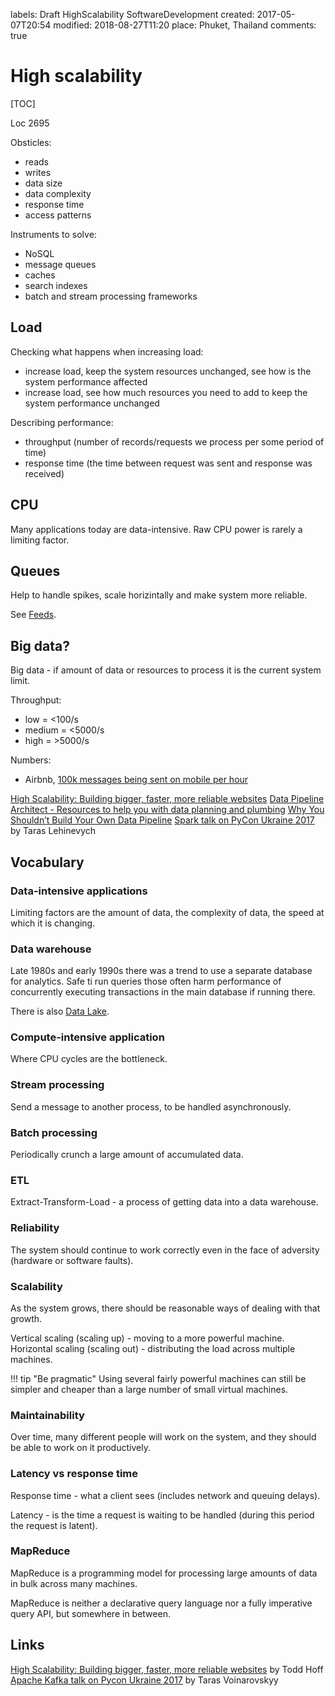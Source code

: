 labels: Draft
        HighScalability
        SoftwareDevelopment
created: 2017-05-07T20:54
modified: 2018-08-27T11:20
place: Phuket, Thailand
comments: true

# High scalability

[TOC]

Loc 2695

Obsticles:

- reads
- writes
- data size
- data complexity
- response time
- access patterns

Instruments to solve:

- NoSQL
- message queues
- caches
- search indexes
- batch and stream processing frameworks

## Load

Checking what happens when increasing load:

- increase load, keep the system resources unchanged, see how is the system performance affected
- increase load, see how much resources you need to add to keep the system performance unchanged

Describing performance:

- throughput (number of records/requests we process per some period of time)
- response time (the time between request was sent and response was received)

## CPU

Many applications today are data-intensive. Raw CPU power is rarely a limiting factor.

## Queues

Help to handle spikes, scale horizintally and make system more reliable.

See [Feeds](/2016/08/feeds).

## Big data?

Big data - if amount of data or resources to process it is the current system limit.

Throughput:

- low = <100/s
- medium = <5000/s
- high = >5000/s

Numbers:

- Airbnb, [100k messages being sent on mobile per hour](https://medium.com/airbnb-engineering/messaging-sync-scaling-mobile-messaging-at-airbnb-659142036f06)

[High Scalability: Building bigger, faster, more reliable websites](http://highscalability.com/)
[Data Pipeline Architect - Resources to help you with data planning and plumbing](http://datapipelinearchitect.com/articles/)
[Why You Shouldn’t Build Your Own Data Pipeline](https://blog.stitchdata.com/why-you-shouldnt-build-your-own-data-pipeline-16c767fd8f46)
[Spark talk on PyCon Ukraine 2017](https://www.youtube.com/watch?v=vieASGQ6FP0) by Taras Lehinevych

## Vocabulary

### Data-intensive applications

Limiting factors are the amount of data, the complexity of data, the speed at which it is changing.

### Data warehouse

Late 1980s and early 1990s there was a trend to use a separate database for analytics.
Safe ti run queries those often harm performance of concurrently executing transactions in the main database if running there.

There is also [Data Lake](https://aws.amazon.com/big-data/datalakes-and-analytics/what-is-a-data-lake/).

### Compute-intensive application

Where CPU cycles are the bottleneck.

### Stream processing

Send a message to another process, to be handled asynchronously.

### Batch processing

Periodically crunch a large amount of accumulated data.

### ETL

Extract-Transform-Load - a process of getting data into a data warehouse.

### Reliability

The system should continue to work correctly even in the face of adversity (hardware or software faults).

### Scalability

As the system grows, there should be reasonable ways of dealing with that growth.

Vertical scaling (scaling up) - moving to a more powerful machine.
Horizontal scaling (scaling out) - distributing the load across multiple machines.

!!! tip "Be pragmatic"
    Using several fairly powerful machines can still be simpler and cheaper than a large number of small virtual machines.

### Maintainability

Over time, many different people will work on the system, and they should be able to work on it productively.

### Latency vs response time

Response time - what a client sees (includes network and queuing delays).

Latency - is the time a request is waiting to be handled (during this period the request is latent).

### MapReduce

MapReduce is a programming model for processing large amounts of data in bulk across many machines.

MapReduce is neither a declarative query language nor a fully imperative query API, but somewhere in between.

## Links

[High Scalability: Building bigger, faster, more reliable websites](http://highscalability.com/) by Todd Hoff
[Apache Kafka talk on Pycon Ukraine 2017](https://www.youtube.com/watch?v=dKUQFLgtW24) by Taras Voinarovskyy
